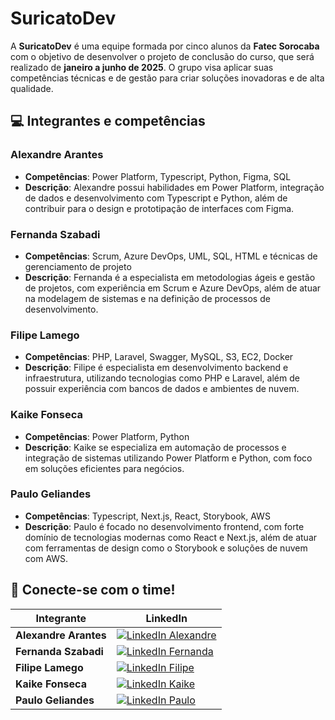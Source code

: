 # SuricatoDev

A **SuricatoDev** é uma equipe formada por cinco alunos da **Fatec Sorocaba** com o objetivo de desenvolver o projeto de conclusão do curso, que será realizado de **janeiro a junho de 2025**. O grupo visa aplicar suas competências técnicas e de gestão para criar soluções inovadoras e de alta qualidade.

## :computer: Integrantes e competências

### Alexandre Arantes
- **Competências**: Power Platform, Typescript, Python, Figma, SQL
- **Descrição**: Alexandre possui habilidades em Power Platform, integração de dados e desenvolvimento com Typescript e Python, além de contribuir para o design e prototipação de interfaces com Figma.

### Fernanda Szabadi
- **Competências**: Scrum, Azure DevOps, UML, SQL, HTML e técnicas de gerenciamento de projeto
- **Descrição**: Fernanda é a especialista em metodologias ágeis e gestão de projetos, com experiência em Scrum e Azure DevOps, além de atuar na modelagem de sistemas e na definição de processos de desenvolvimento.

### Filipe Lamego
- **Competências**: PHP, Laravel, Swagger, MySQL, S3, EC2, Docker
- **Descrição**: Filipe é especialista em desenvolvimento backend e infraestrutura, utilizando tecnologias como PHP e Laravel, além de possuir experiência com bancos de dados e ambientes de nuvem.

### Kaike Fonseca
- **Competências**: Power Platform, Python
- **Descrição**: Kaike se especializa em automação de processos e integração de sistemas utilizando Power Platform e Python, com foco em soluções eficientes para negócios.

### Paulo Geliandes
- **Competências**: Typescript, Next.js, React, Storybook, AWS
- **Descrição**: Paulo é focado no desenvolvimento frontend, com forte domínio de tecnologias modernas como React e Next.js, além de atuar com ferramentas de design como o Storybook e soluções de nuvem com AWS.

## :iphone: Conecte-se com o time!

| Integrante          | LinkedIn                                                                                                                                                             |
|---------------------|----------------------------------------------------------------------------------------------------------------------------------------------------------------------|
| **Alexandre Arantes**| <a href="https://www.linkedin.com/in/alexandre-a-b008121b2/" target="_blank">[![LinkedIn Alexandre](https://img.shields.io/badge/LinkedIn-0077B5?style=for-the-badge&logo=linkedin&logoColor=white)](https://www.linkedin.com/in/alexandre-a-b008121b2/)</a> |
| **Fernanda Szabadi** | <a href="https://www.linkedin.com/in/fernanda-szabadi/" target="_blank">[![LinkedIn Fernanda](https://img.shields.io/badge/LinkedIn-0077B5?style=for-the-badge&logo=linkedin&logoColor=white)](https://www.linkedin.com/in/fernanda-szabadi/)</a>   |
| **Filipe Lamego**    | <a href="https://www.linkedin.com/in/filipe-lamego-93257b32/" target="_blank">[![LinkedIn Filipe](https://img.shields.io/badge/LinkedIn-0077B5?style=for-the-badge&logo=linkedin&logoColor=white)](https://www.linkedin.com/in/filipe-lamego-93257b32/)</a> |
| **Kaike Fonseca**    | <a href="https://www.linkedin.com/in/kaikemiranda/" target="_blank">[![LinkedIn Kaike](https://img.shields.io/badge/LinkedIn-0077B5?style=for-the-badge&logo=linkedin&logoColor=white)](https://www.linkedin.com/in/kaikemiranda/)</a>         |
| **Paulo Geliandes**  | <a href="https://www.linkedin.com/in/paulo-geliandes/" target="_blank">[![LinkedIn Paulo](https://img.shields.io/badge/LinkedIn-0077B5?style=for-the-badge&logo=linkedin&logoColor=white)](https://www.linkedin.com/in/paulo-geliandes/)</a>      |
